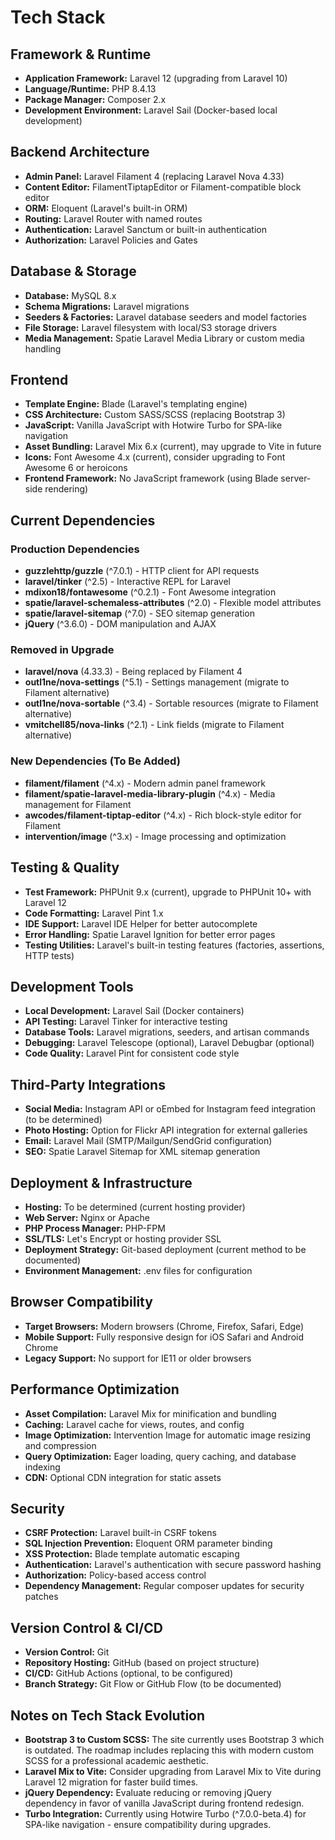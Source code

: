 # Tech Stack

## Framework & Runtime
- **Application Framework:** Laravel 12 (upgrading from Laravel 10)
- **Language/Runtime:** PHP 8.4.13
- **Package Manager:** Composer 2.x
- **Development Environment:** Laravel Sail (Docker-based local development)

## Backend Architecture
- **Admin Panel:** Laravel Filament 4 (replacing Laravel Nova 4.33)
- **Content Editor:** FilamentTiptapEditor or Filament-compatible block editor
- **ORM:** Eloquent (Laravel's built-in ORM)
- **Routing:** Laravel Router with named routes
- **Authentication:** Laravel Sanctum or built-in authentication
- **Authorization:** Laravel Policies and Gates

## Database & Storage
- **Database:** MySQL 8.x
- **Schema Migrations:** Laravel migrations
- **Seeders & Factories:** Laravel database seeders and model factories
- **File Storage:** Laravel filesystem with local/S3 storage drivers
- **Media Management:** Spatie Laravel Media Library or custom media handling

## Frontend
- **Template Engine:** Blade (Laravel's templating engine)
- **CSS Architecture:** Custom SASS/SCSS (replacing Bootstrap 3)
- **JavaScript:** Vanilla JavaScript with Hotwire Turbo for SPA-like navigation
- **Asset Bundling:** Laravel Mix 6.x (current), may upgrade to Vite in future
- **Icons:** Font Awesome 4.x (current), consider upgrading to Font Awesome 6 or heroicons
- **Frontend Framework:** No JavaScript framework (using Blade server-side rendering)

## Current Dependencies
### Production Dependencies
- **guzzlehttp/guzzle** (^7.0.1) - HTTP client for API requests
- **laravel/tinker** (^2.5) - Interactive REPL for Laravel
- **mdixon18/fontawesome** (^0.2.1) - Font Awesome integration
- **spatie/laravel-schemaless-attributes** (^2.0) - Flexible model attributes
- **spatie/laravel-sitemap** (^7.0) - SEO sitemap generation
- **jQuery** (^3.6.0) - DOM manipulation and AJAX

### Removed in Upgrade
- **laravel/nova** (4.33.3) - Being replaced by Filament 4
- **outl1ne/nova-settings** (^5.1) - Settings management (migrate to Filament alternative)
- **outl1ne/nova-sortable** (^3.4) - Sortable resources (migrate to Filament alternative)
- **vmitchell85/nova-links** (^2.1) - Link fields (migrate to Filament alternative)

### New Dependencies (To Be Added)
- **filament/filament** (^4.x) - Modern admin panel framework
- **filament/spatie-laravel-media-library-plugin** (^4.x) - Media management for Filament
- **awcodes/filament-tiptap-editor** (^4.x) - Rich block-style editor for Filament
- **intervention/image** (^3.x) - Image processing and optimization

## Testing & Quality
- **Test Framework:** PHPUnit 9.x (current), upgrade to PHPUnit 10+ with Laravel 12
- **Code Formatting:** Laravel Pint 1.x
- **IDE Support:** Laravel IDE Helper for better autocomplete
- **Error Handling:** Spatie Laravel Ignition for better error pages
- **Testing Utilities:** Laravel's built-in testing features (factories, assertions, HTTP tests)

## Development Tools
- **Local Development:** Laravel Sail (Docker containers)
- **API Testing:** Laravel Tinker for interactive testing
- **Database Tools:** Laravel migrations, seeders, and artisan commands
- **Debugging:** Laravel Telescope (optional), Laravel Debugbar (optional)
- **Code Quality:** Laravel Pint for consistent code style

## Third-Party Integrations
- **Social Media:** Instagram API or oEmbed for Instagram feed integration (to be determined)
- **Photo Hosting:** Option for Flickr API integration for external galleries
- **Email:** Laravel Mail (SMTP/Mailgun/SendGrid configuration)
- **SEO:** Spatie Laravel Sitemap for XML sitemap generation

## Deployment & Infrastructure
- **Hosting:** To be determined (current hosting provider)
- **Web Server:** Nginx or Apache
- **PHP Process Manager:** PHP-FPM
- **SSL/TLS:** Let's Encrypt or hosting provider SSL
- **Deployment Strategy:** Git-based deployment (current method to be documented)
- **Environment Management:** .env files for configuration

## Browser Compatibility
- **Target Browsers:** Modern browsers (Chrome, Firefox, Safari, Edge)
- **Mobile Support:** Fully responsive design for iOS Safari and Android Chrome
- **Legacy Support:** No support for IE11 or older browsers

## Performance Optimization
- **Asset Compilation:** Laravel Mix for minification and bundling
- **Caching:** Laravel cache for views, routes, and config
- **Image Optimization:** Intervention Image for automatic image resizing and compression
- **Query Optimization:** Eager loading, query caching, and database indexing
- **CDN:** Optional CDN integration for static assets

## Security
- **CSRF Protection:** Laravel built-in CSRF tokens
- **SQL Injection Prevention:** Eloquent ORM parameter binding
- **XSS Protection:** Blade template automatic escaping
- **Authentication:** Laravel's authentication with secure password hashing
- **Authorization:** Policy-based access control
- **Dependency Management:** Regular composer updates for security patches

## Version Control & CI/CD
- **Version Control:** Git
- **Repository Hosting:** GitHub (based on project structure)
- **CI/CD:** GitHub Actions (optional, to be configured)
- **Branch Strategy:** Git Flow or GitHub Flow (to be documented)

## Notes on Tech Stack Evolution
- **Bootstrap 3 to Custom SCSS:** The site currently uses Bootstrap 3 which is outdated. The roadmap includes replacing this with modern custom SCSS for a professional academic aesthetic.
- **Laravel Mix to Vite:** Consider upgrading from Laravel Mix to Vite during Laravel 12 migration for faster build times.
- **jQuery Dependency:** Evaluate reducing or removing jQuery dependency in favor of vanilla JavaScript during frontend redesign.
- **Turbo Integration:** Currently using Hotwire Turbo (^7.0.0-beta.4) for SPA-like navigation - ensure compatibility during upgrades.
